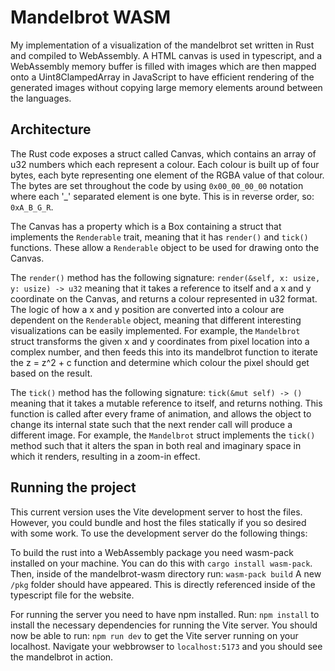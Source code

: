 # Mandelbrot WASM

My implementation of a visualization of the mandelbrot set written in Rust and compiled to WebAssembly. A HTML canvas is used in typescript, and a WebAssembly memory buffer is filled with images which are then mapped onto a Uint8ClampedArray in JavaScript to have efficient rendering of the generated images without copying large memory elements around between the languages. 

## Architecture
The Rust code exposes a struct called Canvas, which contains an array of u32 numbers which each represent a colour. Each colour is built up of four bytes, each byte representing one element of the RGBA value of that colour. The bytes are set throughout the code by using `0x00_00_00_00` notation where each '_' separated element is one byte. This is in reverse order, so: `0xA_B_G_R`.

The Canvas has a property which is a Box containing a struct that implements the `Renderable` trait, meaning that it has `render()` and `tick()` functions. These allow a `Renderable` object to be used for drawing onto the Canvas.

The `render()` method has the following signature: 
`render(&self, x: usize, y: usize) -> u32`
meaning that it takes a reference to itself and a x and y coordinate on the Canvas, and returns a colour represented in u32 format. 
The logic of how a x and y position are converted into a colour are dependent on the `Renderable` object, meaning that different interesting visualizations can be easily implemented.
For example, the `Mandelbrot` struct transforms the given x and y coordinates from pixel location into a complex number, and then feeds this into its mandelbrot function to iterate the z = z^2 + c function and determine which colour the pixel should get based on the result.

The `tick()` method has the following signature: `tick(&mut self) -> ()` meaning that it takes a mutable reference to itself, and returns nothing. This function is called after every frame of animation, and allows the object to change its internal state such that the next render call will produce a different image. 
For example, the `Mandelbrot` struct implements the `tick()` method such that it alters the span in both real and imaginary space in which it renders, resulting in a zoom-in effect.

## Running the project

This current version uses the Vite development server to host the files. However, you could bundle and host the files statically if you so desired with some work. To use the development server do the following things:

To build the rust into a WebAssembly package you need wasm-pack installed on your machine. You can do this with `cargo install wasm-pack`. Then, inside of the mandelbrot-wasm directory run:
```wasm-pack build```
A new `/pkg` folder should have appeared. This is directly referenced inside of the typescript file for the website.

For running the server you need to have npm installed. Run: 
```npm install``` to install the necessary dependencies for running the Vite server.
You should now be able to run:
```npm run dev``` to get the Vite server running on your localhost.
Navigate your webbrowser to `localhost:5173` and you should see the mandelbrot in action.
